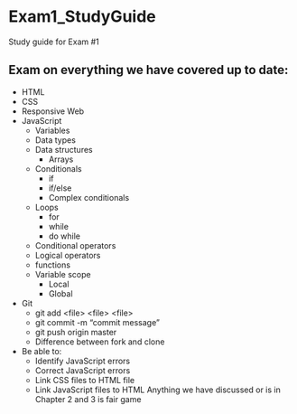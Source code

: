 # Exam1_StudyGuide
Study guide for Exam #1

## Exam on everything we have covered up to date:
* HTML
* CSS
* Responsive Web 
* JavaScript
  * Variables
  * Data types
  * Data structures
    * Arrays
  * Conditionals
    * if
    * if/else
    * Complex conditionals
  * Loops
    * for
    * while
    * do while
  * Conditional operators
  * Logical operators
  * functions 
  * Variable scope
    * Local
    * Global
* Git
  * git add \<file\> \<file\> \<file\>
  * git commit -m “commit message”
  * git push origin master
  * Difference between fork and clone
* Be able to:
  * Identify JavaScript errors
  * Correct JavaScript errors
  * Link CSS files to HTML file
  * Link JavaScript files to HTML
Anything we have discussed or is in Chapter 2 and 3 is fair game


